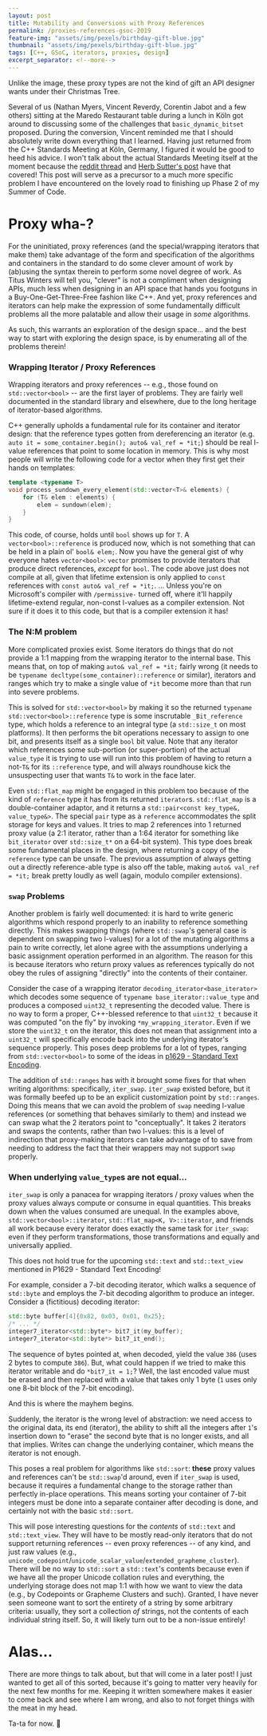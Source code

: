 ```yaml
---
layout: post
title: Mutability and Conversions with Proxy References
permalink: /proxies-references-gsoc-2019
feature-img: "assets/img/pexels/birthday-gift-blue.jpg"
thumbnail: "assets/img/pexels/birthday-gift-blue.jpg"
tags: [C++, GSoC, iterators, proxies, design]
excerpt_separator: <!--more-->
---
```


Unlike the image, these proxy types are not the kind of gift an API designer wants under their Christmas Tree.<!--more-->

Several of us (Nathan Myers, Vincent Reverdy, Corentin Jabot and a few others) sitting at the Maredo Restaurant table during a lunch in Köln got around to discussing some of the challenges that `basic_dynamic_bitset` proposed. During the conversion, Vincent reminded me that I should absolutely write down everything that I learned. Having just returned from the C++ Standards Meeting at Köln, Germany, I figured it would be good to heed his advice. I won't talk about the actual Standards Meeting itself at the moment because the [reddit thread](https://www.reddit.com/r/cpp/comments/cfk9de/201907_cologne_iso_c_committee_trip_report_the/) and [Herb Sutter's post](https://herbsutter.com/2019/07/20/trip-report-summer-iso-c-standards-meeting-cologne/) have that covered! This post will serve as a precursor to a much more specific problem I have encountered on the lovely road to finishing up Phase 2 of my Summer of Code.



# Proxy wha-?

For the uninitiated, proxy references (and the special/wrapping iterators that make them) take advantage of the form and specification of the algorithms and containers in the standard to do some clever amount of work by (ab)using the syntax therein to perform some novel degree of work. As Titus Winters will tell you, "clever" is not a compliment when designing APIs, much less when designing in an API space that hands you footguns in a Buy-One-Get-Three-Free fashion like C++. And yet, proxy references and iterators can help make the expression of some fundamentally difficult problems all the more palatable and allow their usage in _some_ algorithms.

As such, this warrants an exploration of the design space... and the best way to start with exploring the design space, is by enumerating all of the problems therein!



### Wrapping Iterator / Proxy References

Wrapping iterators and proxy references -- e.g., those found on `std::vector<bool>` -- are the first layer of problems. They are fairly well documented in the standard library and elsewhere, due to the long heritage of iterator-based algorithms.

C++ generally upholds a fundamental rule for its container and iterator design: that the reference types gotten from dereferencing an iterator (e.g. `auto it = some_container.begin(); auto& val_ref = *it;`) should be real l-value references that point to some location in memory. This is why most people will write the following code for a vector when they first get their hands on templates:

```cpp
template <typename T>
void process_sundown_every_element(std::vector<T>& elements) {
	for (T& elem : elements) {
		elem = sundown(elem);
	}
}
```

This code, of course, holds until `bool` shows up for `T`. A `vector<bool>::reference` is produced now, which is not something that can be held in a plain ol' `bool& elem;`. Now you have the general gist of why everyone hates `vector<bool>`: `vector` promises to provide iterators that produce direct references, _except_ for `bool`. The code above just does not compile at all, given that lifetime extension is only applied to `const` references with `const auto& val_ref = *it;`. ... Unless you're on Microsoft's compiler with `/permissive-` turned off, where it'll happily lifetime-extend regular, non-const l-values as a compiler extension. Not sure if it does it to this code, but that is a compiler extension it has!


### The N:M problem

More complicated proxies exist. Some iterators do things that do not provide a 1:1 mapping from the wrapping iterator to the internal base. This means that, on top of making `auto& val_ref = *it;` fairly wrong (it needs to be `typename decltype(some_container)::reference` or similar), iterators and ranges which try to make a single value of `*it` become more than that run into severe problems.

This is solved for `std::vector<bool>` by making it so the returned `typename std::vector<bool>::reference` type is some inscrutable `_Bit_reference` type, which holds a reference to an integral type (a `std::size_t` on most platforms). It then performs the bit operations necessary to assign to one bit, and presents itself as a single `bool` bit value. Note that any iterator which references some sub-portion (or super-portion) of the actual `value_type` it is trying to use will run into this problem of having to return a not-`T&` for its `::reference` type, and will always roundhouse kick the unsuspecting user that wants `T&` to work in the face later.

Even `std::flat_map` might be engaged in this problem too because of the kind of `reference` type it has from its returned `iterator`s. `std::flat_map` is a double-container adaptor, and it returns a `std::pair<const key_type&, value_type&>`. The special `pair` type as a `reference` accommodates the split storage for keys and values. It tries to map 2 references into 1 returned proxy value (a 2:1 iterator, rather than a 1:64 iterator for something like `bit_iterator` over `std::size_t*` on a 64-bit system). This type does break some fundamental places in the design, where returning a copy of the `reference` type can be unsafe. The previous assumption of always getting out a directly reference-able type is also off the table, making `auto& val_ref = *it;` break pretty loudly as well (again, modulo compiler extensions).


### `swap` Problems

Another problem is fairly well documented: it is hard to write generic algorithms which respond properly to an inability to reference something directly. This makes swapping things (where `std::swap`'s general case is dependent on swapping two l-values) for a lot of the mutating algorithms a pain to write correctly, let alone agree with the assumptions underlying a basic assignment operation performed in an algorithm. The reason for this is because iterators who return proxy values as references typically do not obey the rules of assigning "directly" into the contents of their container.

Consider the case of a wrapping iterator `decoding_iterator<base_iterator>` which decodes some sequence of `typename base_iterator::value_type` and produces a composed `uint32_t` representing the decoded value. There is no way to form a proper, C++-blessed reference to that `uint32_t` because it was computed "on the fly" by invoking `*my_wrapping_iterator`. Even if we store the `uint32_t` on the iterator, this does not mean that assignment into a `uint32_t` will specifically encode back into the underlying iterator's sequence properly. This poses deep problems for a lot of types, ranging from `std::vector<bool>` to some of the ideas in [p1629 - Standard Text Encoding](/vendor/future_cxx/papers/d1629.html).

The addition of `std::ranges` has with it brought some fixes for that when writing algorithms: specifically, `iter_swap`. `iter_swap` existed before, but it was formally beefed up to be an explicit customization point by `std::ranges`. Doing this means that we can avoid the problem of `swap` needing l-value references (or something that behaves similarly to them) and instead we can swap what the 2 iterators point to "conceptually". It takes 2 iterators and swaps the contents, rather than two l-values: this is a level of indirection that proxy-making iterators can take advantage of to save from needing to address the fact that their wrappers may not support `swap` properly.


### When underlying `value_type`s are not equal...

`iter_swap` is only a panacea for wrapping iterators / proxy values when the proxy values always compute or consume in equal quantities. This breaks down when the values consumed are unequal. In the examples above, `std::vector<bool>::iterator`, `std::flat_map<K, V>::iterator`, and friends all work because every iterator does exactly the same task for `iter_swap`: even if they perform transformations, those transformations and equally and universally applied.

This does not hold true for the upcoming `std::text` and `std::text_view` mentioned in P1629 - Standard Text Encoding!

For example, consider a 7-bit decoding iterator, which walks a sequence of `std::byte` and employs the 7-bit decoding algorithm to produce an integer. Consider a (fictitious) decoding iterator:

```cpp
std::byte buffer[4]{0x82, 0x03, 0x01, 0x25};
/* ... */
integer7_iterator<std::byte*> bit7_it(my_buffer);
integer7_iterator<std::byte*> bit7_it_end();
```

The sequence of bytes pointed at, when decoded, yield the value `386` (uses 2 bytes to compute `386`). But, what could happen if we tried to make this iterator writable and do `*bit7_it = 1;`? Well, the last encoded value must be erased and then replaced with a value that takes only 1 byte (`1` uses only one 8-bit block of the 7-bit encoding).

And this is where the mayhem begins.

Suddenly, the iterator is the wrong level of abstraction: we need access to the original data, its end (iterator), the ability to shift all the integers after `1`'s insertion down to "erase" the second byte that is no longer exists, and all that implies. Writes can change the underlying container, which means the iterator is not enough.

This poses a real problem for algorithms like `std::sort`: **these** proxy values and references can't be `std::swap`'d around, even if `iter_swap` is used, because it requires a fundamental change to the storage rather than perfectly in-place operations. This means sorting your container of 7-bit integers must be done into a separate container after decoding is done, and certainly not with the basic `std::sort`.

This will pose interesting questions for the _contents_ of `std::text` and `std::text_view`. They will have to be mostly read-only iterators that do not support returning references -- even proxy references -- of any kind, and just raw values (e.g., `unicode_codepoint`/`unicode_scalar_value`/`extended_grapheme_cluster`). There will be no way to `std::sort` a `std::text`'s contents because even if we have all the proper Unicode collation rules and everything, the underlying storage does not map 1:1 with how we want to view the data (e.g., by Codepoints or Grapheme Clusters and such). Granted, I have never seen someone want to sort the entirety of a string by some arbitrary criteria: usually, they sort a collection _of_ strings, not the contents of each individual string itself. So, it will likely turn out to be a non-issue entirely!



# Alas...

There are more things to talk about, but that will come in a later post! I just wanted to get all of this sorted, because it's going to matter very heavily for the next few months for me. Keeping it written somewhere makes it easier to come back and see where I am wrong, and also to not forget things with the meat in my head.

Ta-ta for now. 💚
